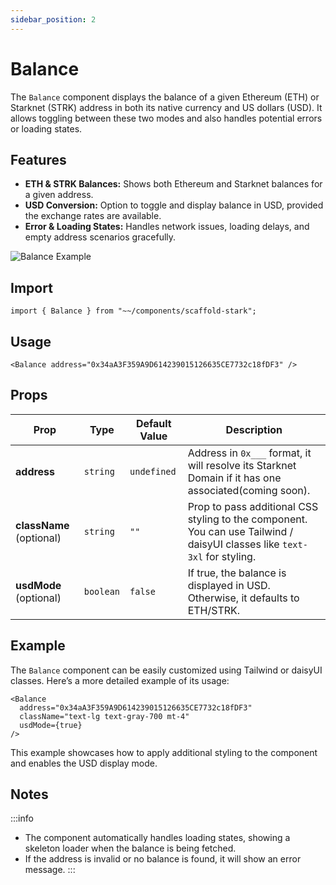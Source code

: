 ```yaml
---
sidebar_position: 2
---
```


# Balance

The `Balance` component displays the balance of a given Ethereum (ETH) or Starknet (STRK) address in both its native currency and US dollars (USD). It allows toggling between these two modes and also handles potential errors or loading states.

## Features

- **ETH & STRK Balances:** Shows both Ethereum and Starknet balances for a given address.
- **USD Conversion:** Option to toggle and display balance in USD, provided the exchange rates are available.
- **Error & Loading States:** Handles network issues, loading delays, and empty address scenarios gracefully.

![Balance Example](/img/Balance.gif)

## Import

```tsx
import { Balance } from "~~/components/scaffold-stark";
```

## Usage

```tsx
<Balance address="0x34aA3F359A9D614239015126635CE7732c18fDF3" />
```

## Props

| Prop                     | Type     | Default Value | Description                                                                                                               |
| ------------------------ | -------- | ------------- | ------------------------------------------------------------------------------------------------------------------------- |
| **address**              | `string` | `undefined`   | Address in `0x___` format, it will resolve its Starknet Domain if it has one associated(coming soon).                     |
| **className** (optional) | `string` | `""`          | Prop to pass additional CSS styling to the component. You can use Tailwind / daisyUI classes like `text-3xl` for styling. |
| **usdMode** (optional) | `boolean` | `false`          | If true, the balance is displayed in USD. Otherwise, it defaults to ETH/STRK. |


## Example

The `Balance` component can be easily customized using Tailwind or daisyUI classes. Here’s a more detailed example of its usage:

```tsx
<Balance
  address="0x34aA3F359A9D614239015126635CE7732c18fDF3"
  className="text-lg text-gray-700 mt-4"
  usdMode={true}
/>
```

This example showcases how to apply additional styling to the component and enables the USD display mode.

## Notes

:::info
- The component automatically handles loading states, showing a skeleton loader when the balance is being fetched.
- If the address is invalid or no balance is found, it will show an error message.
:::